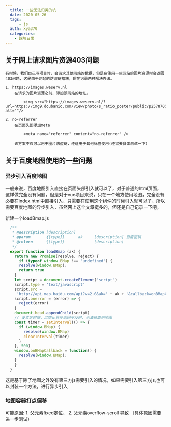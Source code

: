 ```yaml
---
  title: 一些无法归类的坑
  date: 2020-05-26
  tags:
      - js
  auth: xya370
  categories:
    - 踩坑日常
---
```


## 关于网上请求图片资源403问题
    有时候，我们自己写项目时，会请求其他网站的数据，但是在使用一些网站的图片资源时会返回403问题，这是由于网站的防盗链措施，现在记录两种解决办法。

    1. https://images.weserv.nl
        在请求的图片资源之前，添加该网站的地址。

            <img src="https://images.weserv.nl/?url=https://img9.doubanio.com/view/photo/s_ratio_poster/public/p2578705064.jpg" alt=""/>

    2. no-referrer
        在页面头部添加meta

            <meta name="referrer" content="no-referrer" />

        该方案不仅可以用于图片防盗链，还适用于其他标签使用(还需要具体测试一下)

## 关于百度地图使用的一些问题

### 异步引入百度地图
  一般来说，百度地图引入直接在页面头部引入就可以了，对于普通的html页面，这样做完全没有问题，但是对于vue项目来说，只在一个地方使用地图，完全没有必要在index.html中直接引入，只需要在使用这个组件的时候引入就可以了，所以需要百度地图的异步引入，虽然网上这个文章挺多的，但还是自己记录一下吧。        

  新建一个loadBmap.js
``` javascript
  /**
   * @description [description]
   * @param       {[type]}      ak     [description] 百度密钥
   * @return      {[type]}             [description]
   */
  export function loadBmap (ak) {
    return new Promise(resolve, reject) {
      if (typeof window.BMap !== 'undefined') {
      resolve(window.BMap);
      return true
    }
    let script = document.createElement('script')
    script.type = 'text/javascript'
    script.src =
     'http://api.map.baidu.com/api?v=2.0&ak=' + ak + '&callback=onBMapCallback'
    script.onerror = (error) => {
      reject(error)
    }
    document.head.appendChild(script)
    // 设立定时器，以防止异步返回不及时，无法获取到地图
    const timer = setInterval(() => {
      if (window.BMap) {
        resolve(window.BMap)
        clearInterval(timer)
      }
    }, 500)
    window.onBMapCallback = function() {
      resolve(window.BMap);
    }
    }
  }
```
这是基于除了地图之外没有第三方js需要引入的情况，如果需要引入第三方js,也可以封装一个方法，进行异步引入

### 地图容器打点偏移
  可能原因: 1. 父元素fixed定位， 2. 父元素overflow-scroll 导致 （具体原因需要进一步测试）
